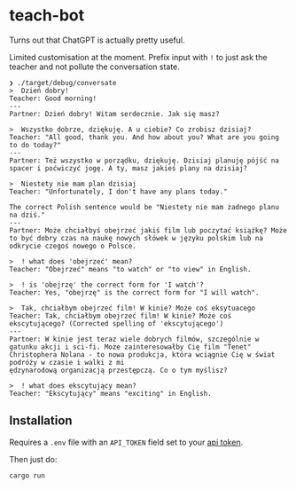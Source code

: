 # teach-bot

Turns out that ChatGPT is actually pretty useful. 

Limited customisation at the moment. Prefix input with `!` to just ask the teacher and not pollute the conversation state.

```
❯ ./target/debug/conversate
>  Dzień dobry!
Teacher: Good morning!
---
Partner: Dzień dobry! Witam serdecznie. Jak się masz?

>  Wszystko dobrze, dziękuję. A u ciebie? Co zrobisz dzisiaj?
Teacher: "All good, thank you. And how about you? What are you going to do today?"
---
Partner: Też wszystko w porządku, dziękuję. Dzisiaj planuję pójść na spacer i poćwiczyć jogę. A ty, masz jakieś plany na dzisiaj?

>  Niestety nie mam plan dzisiaj
Teacher: "Unfortunately, I don't have any plans today."

The correct Polish sentence would be "Niestety nie mam żadnego planu na dziś."
---
Partner: Może chciałbyś obejrzeć jakiś film lub poczytać książkę? Może to być dobry czas na naukę nowych słówek w języku polskim lub na odkrycie czegoś nowego o Polsce.

>  ! what does 'obejrzeć' mean?
Teacher: "Obejrzeć" means "to watch" or "to view" in English.

>  ! is 'obejrzę' the correct form for 'I watch'?
Teacher: Yes, "obejrzę" is the correct form for "I will watch".

>  Tak, chciałbym obejrzeć film! W kinie? Może coś eksytuacego
Teacher: Tak, chciałbym obejrzeć film! W kinie? Może coś ekscytującego? (Corrected spelling of 'ekscytującego')
---
Partner: W kinie jest teraz wiele dobrych filmów, szczególnie w gatunku akcji i sci-fi. Może zainteresowałby Cię film "Tenet" Christophera Nolana - to nowa produkcja, która wciągnie Cię w świat podróży w czasie i walki z mi
ędzynarodową organizacją przestępczą. Co o tym myślisz?

>  ! what does ekscytujący mean?
Teacher: "Ekscytujący" means "exciting" in English.

```

## Installation

Requires a `.env` file with an `API_TOKEN` field set to your [api token](https://platform.openai.com/account/api-keys).

Then just do:

`cargo run`

